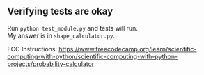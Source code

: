 ## Verifying tests are okay

Run `python test_module.py` and tests will run.  
My answer is in `shape_calculator.py`.

FCC Instructions: https://www.freecodecamp.org/learn/scientific-computing-with-python/scientific-computing-with-python-projects/probability-calculator
